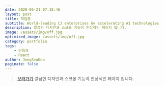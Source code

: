 ```yaml
---
date: 2020-06-21 07:18:46
layout: post
title: 작업중
subtitle: World-leading CJ enterprises by accelerating AI technologies. <sup><a href="https://aicenter.cj.net/">#</a></sup>
description: 깔끔한 디자인과 스크롤 기능이 인상적인 페이지 입니다.
image: /assets/img/off.jpg
optimized_image: /assets/img/off.jpg
category: portfolio
tags:
    - 반응형
    - React
author: JongSeoKoo
paginate: false
---
```


> <a href="/react-cj-ai/" target="_blank">보러가기</a>
> 깔끔한 디자인과 스크롤 기능이 인상적인 페이지 입니다.